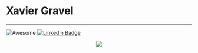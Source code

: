 # Xavier Gravel  
  
---  

![Awesome](https://cdn.rawgit.com/sindresorhus/awesome/d7305f38d29fed78fa85652e3a63e154dd8e8829/media/badge.svg)
[![Linkedin Badge](https://img.shields.io/badge/-XavierG-blue?style=flat-square&logo=Linkedin&logoColor=white&link=https://www.linkedin.com/in/xavier-gravel/)](https://www.linkedin.com/in/xavier-gravel/)

<p align="center"><img src="https://64.media.tumblr.com/8da67f7ce817967d1c266df499cb3284/tumblr_n9fguofG161s4fz4bo1_500.gif" /></p>
